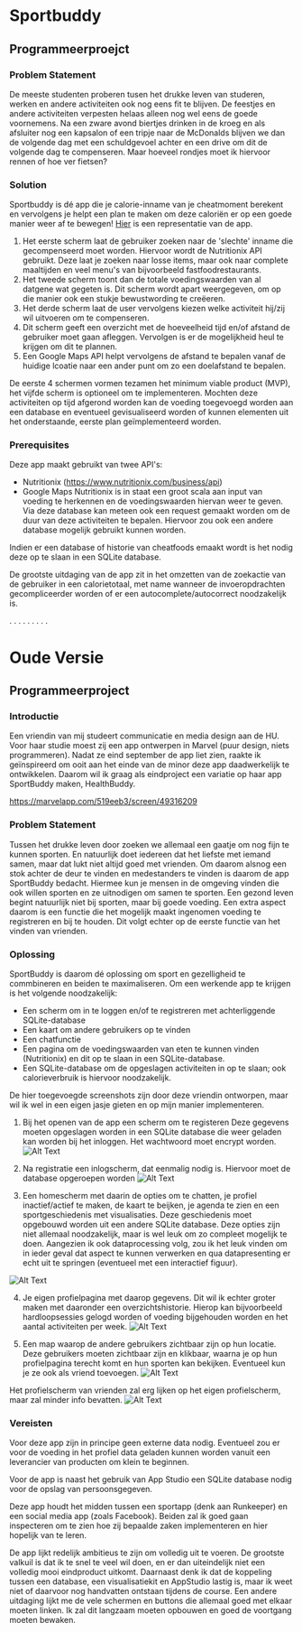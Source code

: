 # Sportbuddy
## Programmeerproejct

### Problem Statement
De meeste studenten proberen tusen het drukke leven van studeren, werken en andere activiteiten ook nog eens fit te blijven. De
feestjes en andere activiteiten verpesten helaas alleen nog wel eens de goede voornemens. Na een zware avond biertjes drinken in de 
kroeg en als afsluiter nog een kapsalon of een tripje naar de McDonalds blijven we dan de volgende dag met een schuldgevoel achter en 
een drive om dit de volgende dag te compenseren. Maar hoeveel rondjes moet ik hiervoor rennen of hoe ver fietsen?

### Solution
Sportbuddy is dé app die je calorie-inname van je cheatmoment berekent en vervolgens je helpt een plan te maken om deze caloriën er 
op een goede manier weer af te bewegen!
[Hier](https://marvelapp.com/project/3674379) is een representatie van de app. 

1. Het eerste scherm laat de gebruiker zoeken naar de 'slechte' inname die gecompenseerd moet worden. Hiervoor wordt de Nutritionix API gebruikt. Deze laat je zoeken naar losse items, maar ook naar complete maaltijden en veel menu's van bijvoorbeeld fastfoodrestaurants.
2. Het tweede scherm toont dan de totale voedingswaarden van al datgene wat gegeten is. Dit scherm wordt apart weergegeven, om op die manier ook een stukje bewustwording te creëeren. 
3. Het derde scherm laat de user vervolgens kiezen welke activiteit hij/zij wil uitvoeren om te compenseren.
4. Dit scherm geeft een overzicht met de hoeveelheid tijd en/of afstand de gebruiker moet gaan afleggen. Vervolgen is er de mogelijkheid heul te krijgen om dit te plannen.
5. Een Google Maps API helpt vervolgens de afstand te bepalen vanaf de huidige lcoatie naar een ander punt om zo een doelafstand te bepalen. 

De eerste 4 schermen vormen tezamen het minimum viable product (MVP), het vijfde scherm is optioneel om te implementeren. Mochten deze activiteiten op tijd afgerond worden kan de voeding toegevoegd worden aan een database en eventueel gevisualiseerd worden of kunnen elementen uit het onderstaande, eerste plan geïmplementeerd worden.

### Prerequisites
Deze app maakt gebruikt van twee API's:
- Nutritionix (https://www.nutritionix.com/business/api)
- Google Maps
Nutritionix is in staat een groot scala aan input van voeding te herkennen en de voedingswaarden hiervan weer te geven. Via deze database kan meteen ook een request gemaakt worden om de duur van deze activiteiten te bepalen. Hiervoor zou ook een andere database mogelijk gebruikt kunnen worden.

Indien er een database of historie van cheatfoods emaakt wordt is het nodig deze op te slaan in een SQLite database.

De grootste uitdaging van de app zit in het omzetten van de zoekactie van de gebruiker in een calorietotaal, met name wanneer de invoeropdrachten gecompliceerder worden of er een autocomplete/autocorrect noodzakelijk is. 

.
.
.
.
.
.
.
.
.
# Oude Versie



## Programmeerproject

### Introductie
Een vriendin van mij studeert communicatie en media design aan de HU. Voor haar studie moest zij een app
ontwerpen in Marvel (puur design, niets programmeren). Nadat ze eind september de app liet zien, raakte
ik geïnspireerd om ooit aan het einde van de minor deze app daadwerkelijk te ontwikkelen. Daarom wil ik 
graag als eindproject een variatie op haar app SportBuddy maken, HealthBuddy.

https://marvelapp.com/519eeb3/screen/49316209 

### Problem Statement
Tussen het drukke leven door zoeken we allemaal een gaatje om nog fijn te kunnen sporten. En natuurlijk doet
iedereen dat het liefste met iemand samen, maar dat lukt niet altijd goed met vrienden. Om daarom alsnog een
stok achter de deur te vinden en medestanders te vinden is daarom de app SportBuddy bedacht. Hiermee kun je
mensen in de omgeving vinden die ook willen sporten en ze uitnodigen om samen te sporten.
Een gezond leven begint natuurlijk niet bij sporten, maar bij goede voeding. Een extra aspect daarom is
een functie die het mogelijk maakt ingenomen voeding te registreren en bij te houden. Dit volgt echter op de eerste
functie van het vinden van vrienden.

### Oplossing
SportBuddy is daarom dé oplossing om sport en gezelligheid te commbineren en beiden te maximaliseren.
Om een werkende app te krijgen is het volgende noodzakelijk:
* Een scherm om in te loggen en/of te registreren met achterliggende SQLite-database
* Een kaart om andere gebruikers op te vinden
* Een chatfunctie
* Een pagina om de voedingswaarden van eten te kunnen vinden (Nutritionix) en dit op te slaan in een SQLite-database.
* Een SQLite-database om de opgeslagen activiteiten in op te slaan; ook calorieverbruik is hiervoor noodzakelijk.

De hier toegevoegde screenshots zijn door deze vriendin ontworpen, maar wil ik wel in een eigen jasje
gieten en op mijn manier implementeren.

1. Bij het openen van de app een scherm om te registeren
Deze gegevens moeten opgeslagen worden in een SQLite database die weer geladen kan worden bij het inloggen.
Het wachtwoord moet encrypt worden.
![Alt Text](https://github.com/corne12345/Sportbuddy/blob/master/doc/Oud/Sportbuddy2.PNG)

2. Na registratie een inlogscherm, dat eenmalig nodig is. Hiervoor moet de database opgeroepen worden
![Alt Text](https://github.com/corne12345/Sportbuddy/blob/master/doc/Sportbuddy3.PNG)

3. Een homescherm met daarin de opties om te chatten, je profiel inactief/actief te maken, de kaart te
beijken, je agenda te zien en een sportgeschiedenis met visualisaties. Deze geschiedenis moet opgebouwd
worden uit een andere SQLite database. Deze opties zijn niet allemaal noodzakelijk, maar is wel leuk om
zo compleet mogelijk te doen.
Aangezien ik ook dataprocessing volg, zou ik het leuk vinden om in ieder geval dat aspect te kunnen verwerken
en qua datapresenting er echt uit te springen (eventueel met een interactief figuur).

![Alt Text](https://github.com/corne12345/Sportbuddy/blob/master/doc/Sportbuddy4.PNG)

4. Je eigen profielpagina met daarop gegevens. Dit wil ik echter groter maken met daaronder een overzichtshistorie.
Hierop kan bijvoorbeeld hardloopsessies gelogd worden of voeding bijgehouden worden en het aantal activiteiten
per week.
![Alt Text](https://github.com/corne12345/Sportbuddy/blob/master/doc/Sportbuddy11.PNG)

5. Een map waarop de andere gebruikers zichtbaar zijn op hun locatie. Deze gebruikers moeten zichtbaar
zijn en klikbaar, waarna je op hun profielpagina terecht komt en hun sporten kan bekijken. Eventueel
kun je ze ook als vriend toevoegen.
![Alt Text](https://github.com/corne12345/Sportbuddy/blob/master/doc/Sportbuddy12.PNG)

Het profielscherm van vrienden zal erg lijken op het eigen profielscherm, maar zal minder info bevatten.
![Alt Text](https://github.com/corne12345/Sportbuddy/blob/master/doc/Sportbuddy8.PNG)

### Vereisten
Voor deze app zijn in principe geen externe data nodig. Eventueel zou er voor de voeding in het profiel
data geladen kunnen worden vanuit een leverancier van producten om klein te beginnen.

Voor de app is naast het gebruik van App Studio een SQLite database nodig voor de opslag van persoonsgegeven.

Deze app houdt het midden tussen een sportapp (denk aan Runkeeper) en een social media app (zoals Facebook).
Beiden zal ik goed gaan inspecteren om te zien hoe zij bepaalde zaken implementeren en hier hopelijk van
te leren.

De app lijkt redelijk ambitieus te zijn om volledig uit te voeren. De grootste valkuil is dat ik te snel
te veel wil doen, en er dan uiteindelijk niet een volledig mooi eindproduct uitkomt. Daarnaast denk ik
dat de koppeling tussen een database, een visualisatiekit en AppStudio lastig is, maar ik weet niet of
daarvoor nog handvatten ontstaan tijdens de course.
Een andere uitdaging lijkt me de vele schermen en buttons die allemaal goed met elkaar moeten linken. 
Ik zal dit langzaam moeten opbouwen en goed de voortgang moeten bewaken.

